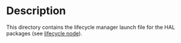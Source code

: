 # Description

This directory contains the lifecycle manager launch file for the HAL packages (see [lifecycle node](https://design.ros2.org/articles/node_lifecycle.html)).

